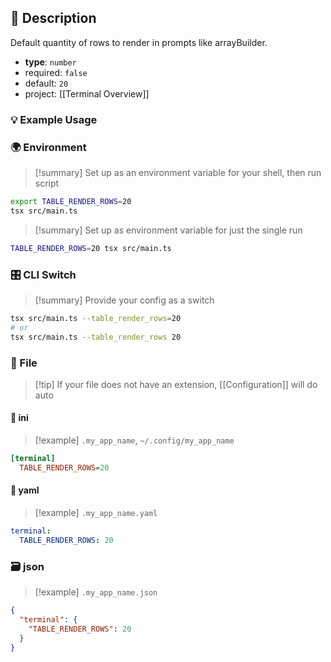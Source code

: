 ## 📜 Description

Default quantity of rows to render in prompts like arrayBuilder.

- **type**: `number`
- required: `false`
- default: `20`
- project: [[Terminal Overview]]

### 💡 Example Usage

### 🌍 Environment

> [!summary] Set up as an environment variable for your shell, then run script
```bash
export TABLE_RENDER_ROWS=20
tsx src/main.ts
```
> [!summary] Set up as environment variable for just the single run

```bash
TABLE_RENDER_ROWS=20 tsx src/main.ts
```
### 🎛️ CLI Switch

> [!summary] Provide your config as a switch
```bash
tsx src/main.ts --table_render_rows=20
# or
tsx src/main.ts --table_render_rows 20
```
### 📁 File
> [!tip] If your file does not have an extension, [[Configuration]] will do auto
#### 📘 ini

> [!example] 
> `.my_app_name`, `~/.config/my_app_name`

```ini
[terminal]
  TABLE_RENDER_ROWS=20
```
#### 📄 yaml

> [!example]
> `.my_app_name.yaml`

```yaml
terminal:
  TABLE_RENDER_ROWS: 20
```
### 🗃️ json

> [!example]
> `.my_app_name.json`

```json
{
  "terminal": {
    "TABLE_RENDER_ROWS": 20
  }
}
```